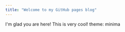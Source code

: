 ```yaml
---
title: "Welcome to my GitHub pages blog"
---
```


I'm glad you are here! This is very cool!
theme: minima
